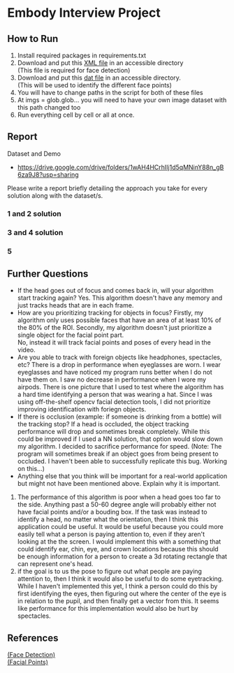 # Embody Interview Project


## How to Run 
1) Install required packages in requirements.txt
2) Download and put this <a href = https://gist.github.com/Learko/8f51e58ac0813cb695f3733926c77f52> XML file</a> in an accessible directory </br>
(This file is required for face detection)
4) Download and put this <a href = https://github.com/GuoQuanhao/68_points/blob/master/shape_predictor_68_face_landmarks.dat> dat file</a> in an accessible directory. </br> (This will be used to identify the different face points)
5) You will have to change paths in the script for both of these files
6) At imgs = glob.glob... you will need to have your own image dataset with this path changed too
7) Run everything cell by cell or all at once. 

## Report

Dataset and Demo </br>
- https://drive.google.com/drive/folders/1wAH4HCrhIIj1d5qMNinY88n_gB6za9J8?usp=sharing

Please write a report briefly detailing the approach you take for every solution along with the dataset/s. 
### 1 and 2 solution

### 3 and 4 solution

### 5 


## Further Questions
- If the head goes out of focus and comes back in, will your algorithm start tracking again?
Yes. This algorithm doesn't have any memory and just tracks heads that are in each frame. 
- How are you prioritizing tracking for objects in focus?
Firstly, my algorithm only uses possible faces that have an area of at least 10% of the 80% of the ROI. 
Secondly, my algorithm doesn't just prioritize a single object for the facial point part. </br>No, instead it will track facial points and poses of every head in the video. 
- Are you able to track with foreign objects like headphones, spectacles, etc?
There is a drop in performance when eyeglasses are worn. I wear eyeglasses and have noticed my program runs better when I do not have them on. I saw no decrease in performance when I wore my airpods. There is one picture that I used to test where the algorithm has a hard time identifying a person that was wearing a hat. Since I was using off-the-shelf opencv facial detection tools, I did not prioritize improving identification with foriegn objects. 
- If there is occlusion (example: if someone is drinking from a bottle) will the tracking stop?
If a head is occluded, the object tracking performance will drop and sometimes break completely. While this could be improved if I used a NN solution, that option would slow down my algorithm. I decided to sacrifice performance for speed. (Note: The program will sometimes break if an object goes from being present to occluded. I haven't been able to successfully replicate this bug. Working on this...)
- Anything else that you think will be important for a real-world application but might not
have been mentioned above. Explain why it is important.
1) The performance of this algorithm is poor when a head goes too far to the side. Anything past a 50-60 degree angle will probably either not have facial points and/or a bouding box. If the task was instead to identify a head, no matter what the orientation, then I think this application could be useful. It would be useful because you could more easily tell what a person is paying attention to, even if they aren't looking at the the screen. I would implement this with a something that could identify ear, chin, eye, and crown locations because this should be enough information for a person to create a 3d rotating rectangle that can represent one's head. 
2) if the goal is to us the pose to figure out what people are paying attention to, then I think it would also be useful to do some eyetracking. While I haven't implemented this yet, I think a person could do this by first identifying the eyes, then figuring out where the center of the eye is in relation to the pupil, and then finally get a vector from this. It seems like performance for this implementation would also be hurt by spectacles. 




## References
<a href = https://towardsdatascience.com/a-guide-to-face-detection-in-python-3eab0f6b9fc1> (Face Detection) </a></br>
<a href = https://www.pyimagesearch.com/2017/04/03/facial-landmarks-dlib-opencv-python/> (Facial Points) </a></br>


